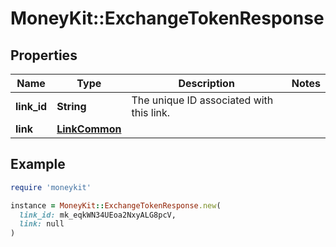 # MoneyKit::ExchangeTokenResponse

## Properties

| Name | Type | Description | Notes |
| ---- | ---- | ----------- | ----- |
| **link_id** | **String** | The unique ID associated with this link. |  |
| **link** | [**LinkCommon**](LinkCommon.md) |  |  |

## Example

```ruby
require 'moneykit'

instance = MoneyKit::ExchangeTokenResponse.new(
  link_id: mk_eqkWN34UEoa2NxyALG8pcV,
  link: null
)
```

